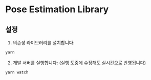 # Pose Estimation Library

## 설정

1. 의존성 라이브러리를 설치합니다:

```sh
yarn
```

2. 개발 서버를 실행합니다:
   (실행 도중에 수정해도 실시간으로 반영됩니다)

```sh
yarn watch
```
